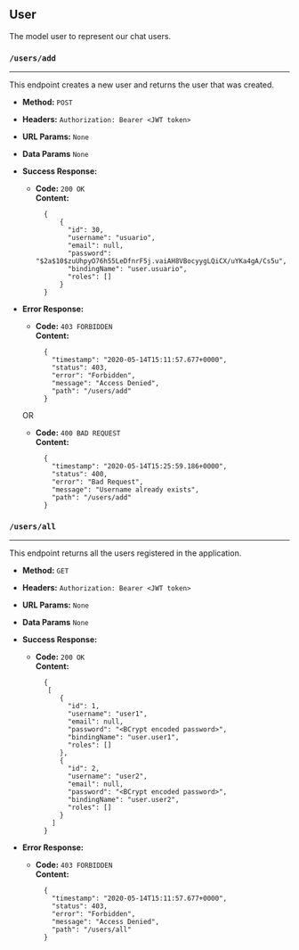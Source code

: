 ## User

The model user to represent our chat users.

### `/users/add`
----
This endpoint creates a new user and returns the user that was created.

* **Method:** `POST`

* **Headers:** `Authorization: Bearer <JWT token>`
  
* **URL Params:** `None`

* **Data Params** `None`

* **Success Response:**

  * **Code:** `200 OK` <br />
    **Content:**   
      ```
        {
            {
              "id": 30,
              "username": "usuario",
              "email": null,
              "password":  "$2a$10$zuUhpyO76h55LeDfnrF5j.vaiAH8VBocyygLQiCX/uYKa4gA/Cs5u",
              "bindingName": "user.usuario",
              "roles": []
            }
        }
      ```
 
* **Error Response:**

  * **Code:** `403 FORBIDDEN` <br />
    **Content:**
      ```
        {
          "timestamp": "2020-05-14T15:11:57.677+0000",
          "status": 403,
          "error": "Forbidden",
          "message": "Access Denied",
          "path": "/users/add"
        }
      ```
  OR

  * **Code:** `400 BAD REQUEST` <br />
    **Content:**
      ```
        {
          "timestamp": "2020-05-14T15:25:59.186+0000",
          "status": 400,
          "error": "Bad Request",
          "message": "Username already exists",
          "path": "/users/add"
        }
      ```

### `/users/all`
----
This endpoint returns all the users registered in the application.

* **Method:** `GET`

* **Headers:** `Authorization: Bearer <JWT token>`
  
* **URL Params:** `None`

* **Data Params** `None`

* **Success Response:**

  * **Code:** `200 OK` <br />
    **Content:**   
      ```
        {
         [
            {
              "id": 1,
              "username": "user1",
              "email": null,
              "password": "<BCrypt encoded password>",
              "bindingName": "user.user1",
              "roles": []
            },
            {
              "id": 2,
              "username": "user2",
              "email": null,
              "password": "<BCrypt encoded password>",
              "bindingName": "user.user2",
              "roles": []
            }
          ]
        }
      ```
 
* **Error Response:**

  * **Code:** `403 FORBIDDEN` <br />
    **Content:**
      ```
        {
          "timestamp": "2020-05-14T15:11:57.677+0000",
          "status": 403,
          "error": "Forbidden",
          "message": "Access Denied",
          "path": "/users/all"
        }
      ```
